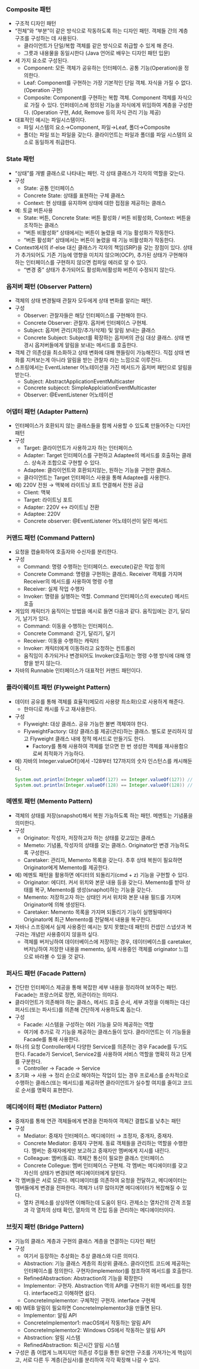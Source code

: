 ### Composite 패턴

- 구조적 디자인 패턴
- “전체”와 “부분”이 같은 방식으로 작동하도록 하는 디자인 패턴. 객체들 간의 계층 구조를 구성하는 데 사용된다.
    - 클라이언트가 단일/복합 객체를 같은 방식으로 취급할 수 있게 해 준다.
    - 그릇과 내용물을 동일시한다 (Java 언어로 배우는 디자인 패턴 입문)
- 세 가지 요소로 구성된다.
    - Component: 모든 객체가 공유하는 인터페이스. 공통 기능(Operation)을 정의한다.
    - Leaf: Component를 구현하는 가장 기본적인 단일 객체. 자식을 가질 수 없다. (Operation 구현)
    - Composite: Component를 구현하는 복합 객체. Component 객체를 자식으로 가질 수 있다. 인퍼테이스에 정의된 기능을 자식에게 위임하여 계층을 구성한다. (Operation 구현, Add, Remove 등의 자식 관리 기능 제공)
- 대표적인 예시는 파일시스템이다.
    - 파일 시스템의 요소→Component, 파일→Leaf, 폴더→Composite
    - 폴더는 파일 또는 파일을 갖는다. 클라이언트는 파일과 폴더를 파일 시스템의 요소로 동일하게 취급한다.

### State 패턴

- “상태”를 개별 클래스로 나타내는 패턴. 각 상태 클래스가 각자의 역할을 갖는다.
- 구성
    - State: 공통 인터페이스
    - Concrete State: 상태를 표현하는 구체 클래스
    - Context: 현 상태를 유지하며 상태에 대한 접점을 제공하는 클래스
- 예: 토글 버튼사용
    - State: 버튼, Concrete State: 버튼 활성화 / 버튼 비활성화, Context: 버튼을 조작하는 클래스
    - “버튼 비활성화” 상태에서는 버튼이 눌렸을 때 기능 활성화가 작동한다.
    - “버튼 활성화” 상태에서는 버튼이 눌렸을 때 기능 비활성화가 작동한다.
- Context에서의 if-else 대신 클래스가 각자의 책임(SRP)을 갖는 장점이 있다. 상태가 추가되어도 기존 기능에 영향을 미치지 않으며(OCP), 추가된 상태가 구현해야 하는 인터페이스를 구현하지 않으면 컴파일 에러로 알 수 있다.
    - “변경 중” 상태가 추가되어도 활성화/비활성화 버튼이 수정되지 않는다.

### 옵저버 패턴 (Observer Pattern)

- 객체의 상태 변경될때 관찰자 모두에게 상태 변화를 알리는 패턴.
- 구성
    - Observer: 관찰자들은 해당 인터페이스를 구현해야 한다.
    - Concrete Observer: 관찰자. 옵저버 인터페이스 구현체.
    - Subject: 옵저버 관리(저장/추가/삭제) 및 알림 보내는 클래스
    - Concrete Subject: Subject를 확장하는 옵저버의 관심 대상 클래스. 상태 변경시 옵저버들에게 알림을 보내는 메서드를 호출한다.
- 객체 간 의존성을 최소화하고 상태 변화에 대해 핸들링이 가능해진다. 직접 상태 변화를 지켜보는게 아니라 알림을 받는 관찰자 라는 느낌으로 이루진다.
- 스프링에서는 EventListener 어노테이션을 가진 메서드가 옵저버 패턴으로 알림을 받는다.
    - Subject: AbstractApplicationEventMulticaster
    - Concrete subjecct: SimpleApplciationEventMulticaster
    - Observer: @EventListener 어노테이션
 
### 어댑터 패턴 (Adapter Pattern)

- 인터페이스가 호환되지 않는 클래스들을 함께 사용할 수 있도록 만들어주는 디자인 패턴
- 구성
    - Target: 클라이언트가 사용하고자 하는 인터페이스
    - Adapter: Target 인터페이스를 구현하고 Adaptee의 메서드를 호출하는 클래스. 상속과 조합으로 구현할 수 있다.
    - Adaptee: 클라이언트와 호환되지않는, 원하는 기능을 구현한 클래스.
    - 클라이언트는 Target 인터페이스 사용을 통해 Adaptee를 사용한다.
- 예) 220V 전원 →  맥북에 라이트닝 포트 연결해서 전원 공급
    - Client: 맥북
    - Target: 라이트닝 포트
    - Adapter: 220V ↔ 라이트닝 전환
    - Adaptee: 220V
    - Concrete observer: @EventListener 어노테이션이 달린 메서드

### 커맨드 패턴 (Command Pattern)

- 요청을 캡슐화하여 호출자와 수신자를 분리한다.
- 구성
    - Command: 명령 수행하는 인터페이스. execute()같은 작업 정의
    - Concrete Command: 명령을 구현하는 클래스. Receiver 객체를 가지며 Receiver의 메서드를 사용하여 명령 수행
    - Receiver: 실제 작업 수행자
    - Invoker: 명령을 실행하는 역할. Command 인터페이스의 execute() 메서드 호출
- 게임의 캐릭터가 움직이는 방법을 예시로 들면 다음과 같다. 움직임에는 걷기, 달리기, 날기가 있다.
    - Command: 이동을 수행하는 인터페이스.
    - Concrete Command: 걷기, 달리기, 달기
    - Receiver: 이동을 수행하는 캐릭터
    - Invoker: 캐릭터에게 이동하라고 요청하는 컨트롤러
    - 움직임이 추가되거나 변경되어도 Invoker(호출자)는 명령 수행 방식에 대해 영향을 받지 않는다.
- 자바의 Runnable 인터페이스가 대표적인 커맨드 패턴이다.

### 플라이웨이트 패턴 (Flyweight Pattern)

- 데이터 공유를 통해 객체를 효율적(메모리 사용량 최소화)으로 사용하게 해준다.
    - 한마디로 캐시를 두고 재사용한다.
- 구성
    - Flyweight: 대상 클래스. 공유 가능한 불변 객체여야 한다.
    - FlyweightFactory: 대상 클래스를 제공(관리)하는 클래스. 별도로 분리하지 않고 Flyweight 클래스 내에 정적 메서드로 만들기도 한다.
        - Factory를 통해 사용하여 객체를 얻으면 한 번 생성한 객체를 재사용함으로써 최적화가 가능하다.
- 예) 자바의 Integer.valueOf()에서 -128부터 127까지의 숫자 인스턴스를 캐시해둔다.    
    ```java
    System.out.println(Integer.valueOf(127) == Integer.valueOf(127)) // true
    System.out.println(Integer.valueOf(128) == Integer.valueOf(128)) // false
    ```

### 메멘토 패턴 (Memento Pattern)

- 객체의 상태를 저장(snapshot)해서 복원 가능하도록 하는 패턴. 메멘토는 기념품을 의미한다.
- 구성
    - Originator: 작성자, 저장하고자 하는 상태를 갖고있는 클래스
    - Memeto: 기념품, 작성자의 상태를 갖는 클래스. Originator만 변경 가능하도록 구성한다.
    - Caretaker: 관리자, Memento 목록을 갖는다. 추후 상태 복원이 필요하면 Originator에게 Memento를 제공한다.
- 예) 메멘토 패턴을 활용하면 에디터의 되돌리기(cmd + z) 기능을 구현할 수 있다.
    - Originator: 에디터. 커서 위치와 본문 내용 등을 갖는다. Memento를 받아 상태를 복구, Memento를 생성(snaphot)하는 기능을 갖는다.
    - Memento: 저장하고자 하는 상태인 커서 위치와 본문 내용 필드를 가지며 Originator에 의해 생성된다.
    - Caretaker: Memento 목록을 가지며 되돌리기 기능이 실행될때마다 Originator에 최근 Memento를 전달해서 내용을 복구한다.
- 자바나 스프링에서 실제 사용중인 예시는 찾지 못했는데 패턴의 컨셉인 스냅샷과 복구라는 개념만 사용중이지 않을까 싶다.
    - 객체를 버저닝하여 데이터베이스에 저장하는 경우, 데이터베이스를 caretaker, 버저닝하여 저장한 내용을 memento, 실제 사용중인 객체를 originator 느낌으로 바라볼 수 있을 것 같다.

### 퍼사드 패턴 (Facade Pattern)

- 간단한 인터페이스 제공을 통해 복잡한 세부 내용을 정리하여 보여주는 패턴. Facade는 프랑스어로 정면, 외관이라는 의미다.
- 클라이언트가 의존해야 하는 클래스, 메서드 호출 순서, 세부 과정을 이해하는 대신 퍼사드(또는 파사드)를 의존해 간단하게 사용하도록 돕는다.
- 구성
    - Facade: 시스템을 구성하는 여러 기능을 모아 제공하는 역할
    - 여기에 추가로 각 기능을 제공하는 클래스들이 있다. 클라이언트는 이 기능들을 Facade를 통해 사용한다.
- 하나의 요청 Controller에서 다양한 Service를 의존하는 경우 Facade를 두기도 한다. Facade가 Service1, Service2를 사용하여 서비스 역할을 명확히 하고 단계를 구분한다.
    - Controller → Facade → Service
- 초기화 → 사용 → 정리 순으로 해야하는 작업이 있는 경우 프로세스를 순차적으로 수행하는 클래스(또는 메서드)를 제공하면 클라이언트가 실수할 여지를 줄이고 코드로 순서를 명확히 표현한다.

### 메디에이터 패턴 (Mediator Pattern)

- 중재자를 통해 연관 객체들에게 변경을 전파하여 객체간 결합도를 낮추는 패턴
- 구성
    - Mediator: 중재자 인터페이스. 메디에이터 → 조정자, 중개자, 중재자.
    - Concrete Mediator: 중재자 구현체. 동료 객체들을 관리하는 역할을 수행한다. 멤버는 중재자에게만 보고하고 중재자만 멤버에게 지시를 내린다.
    - Colleague: 멤버(동료). 객체간 통신이 필요한 클래스 인터페이스
    - Concrete Collegue: 멤버 인터페이스 구현체. 각 멤버는 메디에이터를 갖고 자신의 상태가 변경되면 메디에이터에게 알린다.
- 각 멤버들은 서로 모른다. 메디에이터를 의존하여 요청을 전달하고, 메디에이터는 멤버들에게 변경을 전파한다. 객체가 너무 많아지면 메디에이터가 복잡해질 수 있다.
    - 열차 관제소를 상상하면 이해하는데 도움이 된다. 관제소는 열차간의 간격 조절과 각 열차의 상태 확인, 열차의 역 진입 등을 관리하는 메디에이터이다.

### 브릿지 패턴 (Bridge Pattern)

- 기능의 클래스 계층과 구현의 클래스 계층을 연결하는 디자인 패턴
- 구성
    - 여기서 등장하는 추상화는 추상 클래스와 다른 의미다.
    - Abstraction: 기능 클래스 계층의 최상위 클래스. 클라이언트 코드에 제공하는 인터페이스를 정의한다. 구현자(Implementor)를 참조하여 메서드를 호출한다.
    - RefinedAbstraction: Abstraction의 기능을 확장한다
    - Implementor: 구현자. Abstraction 역의 API를 구현하기 위한 메서드를 정한다. interface라고 이해하면 쉽다.
    - ConcreteImplementor: 구체적인 구현자. interface 구현체
- 예) WEB 알림이 필요하면 ConcreteImplementor3을 만들면 된다.
    - Implementor: 알림 API
    - ConcreteImplementor1: macOS에서 작동하는 알림 API
    - ConcreteImplementor2: Windows OS에서 작동하는 알림 API
    - Abstraction: 알림 시스템
    - RefinedAbstraction: 퇴근시간 알림 시스템
- 구성은 좀 어렵게 느껴지지만 의존성 주입을 통한 유연한 구조를 가져가는게 핵심이고, 서로 다른 두 계층(관심사)를 분리하여 각각 확장해 나갈 수 있다.
